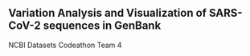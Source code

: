 ## Variation Analysis and Visualization of SARS-CoV-2 sequences in GenBank
NCBI Datasets Codeathon Team 4
